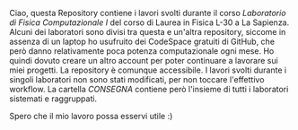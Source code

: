 Ciao, questa Repository contiene i lavori svolti durante il corso _Laboratorio di Fisica Computazionale I_ del corso di Laurea in Fisica L-30 a La Sapienza. 
Alcuni dei laboratori sono divisi tra questa e un'altra repository, siccome in assenza di un laptop ho usufruito dei CodeSpace gratuiti di GitHub, che però danno relativamente poca potenza computazionale ogni mese. Ho quindi dovuto creare un altro account per poter continuare a lavorare sui miei progetti. La repository è comunque accessibile.
I lavori svolti durante i singoli laboratori non sono stati modificati, per non toccare l'effettivo workflow. La cartella _CONSEGNA_ contiene però l'insieme di tutti i laboratori sistemati e raggruppati.

Spero che il mio lavoro possa esservi utile :)
